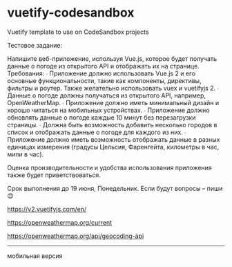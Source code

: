 # vuetify-codesandbox

Vuetify template to use on CodeSandbox projects

Тестовое задание:

Напишите веб-приложение, используя Vue.js, которое будет получать данные о погоде из открытого API и отображать их на странице.
Требования:
 ∙ Приложение должно использовать Vue.js 2 и его основные функциональности, такие как компоненты, директивы, фильтры и роутер. Также желательно использовать vuex и vuetifyjs 2.
 ∙ Данные о погоде должны получаться из открытого API, например, OpenWeatherMap.
 ∙ Приложение должно иметь минимальный дизайн и хорошо читаться на мобильных устройствах.
 ∙ Приложение должно обновлять данные о погоде каждые 10 минут без перезагрузки страницы.
 ∙ Должна быть возможность добавить несколько городов в список и отображать данные о погоде для каждого из них.
 ∙ Приложение должно иметь возможность отображать данные в разных единицах измерения (градусы Цельсия, Фаренгейта, километры в час, мили в час).

Оценка производительности и удобства использования приложения также будет приветствоваться.



Срок выполнения до 19 июня, Понедельник. Если будут вопросы – пиши 😊

https://v2.vuetifyjs.com/en/

https://openweathermap.org/current

https://openweathermap.org/api/geocoding-api

_____________
мобильная версия